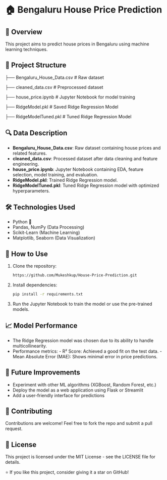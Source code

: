 # 🏠 Bengaluru House Price Prediction

## 📌 Overview
This project aims to predict house prices in Bengaluru using machine learning techniques.

## 📂 Project Structure
├── Bengaluru_House_Data.csv       # Raw dataset

├── cleaned_data.csv               # Preprocessed dataset

├── house_price.ipynb              # Jupyter Notebook for model training

├── RidgeModel.pkl                 # Saved Ridge Regression Model

├── RidgeModelTuned.pkl            # Tuned Ridge Regression Model


## 🔍 Data Description
- **Bengaluru_House_Data.csv**: Raw dataset containing house prices and related features.
- **cleaned_data.csv**: Processed dataset after data cleaning and feature engineering.
- **house_price.ipynb**: Jupyter Notebook containing EDA, feature selection, model training, and evaluation.
- **RidgeModel.pkl**: Trained Ridge Regression model.
- **RidgeModelTuned.pkl**: Tuned Ridge Regression model with optimized hyperparameters.

## 🛠 Technologies Used
- Python 🐍
- Pandas, NumPy (Data Processing)
- Scikit-Learn (Machine Learning)
- Matplotlib, Seaborn (Data Visualization)

## 🚀 How to Use
1. Clone the repository:
   ```bash
   https://github.com/Mukeshkup/House-Price-Prediction.git
2. Install dependencies:
    ```bash
    pip install -r requirements.txt
3. Run the Jupyter Notebook to train the model or use the pre-trained models.

## 📈 Model Performance
- The Ridge Regression model was chosen due to its ability to handle multicollinearity.
- Performance metrics:
      - R² Score: Achieved a good fit on the test data.
      - Mean Absolute Error (MAE): Shows minimal error in price predictions.

## 🎯 Future Improvements
- Experiment with other ML algorithms (XGBoost, Random Forest, etc.)
- Deploy the model as a web application using Flask or Streamlit
- Add a user-friendly interface for predictions

## 🤝 Contributing
Contributions are welcome! Feel free to fork the repo and submit a pull request.

## 📜 License
This project is licensed under the MIT License - see the LICENSE file for details.

⭐ If you like this project, consider giving it a star on GitHub!
